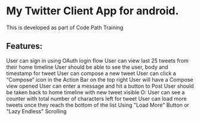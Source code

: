 My Twitter Client App for android.
==============================

This is developed as part of Code Path Training

Features:
---------
User can sign in using OAuth login flow
User can view last 25 tweets from their home timeline
User should be able to see the user, body and timestamp for tweet
User can compose a new tweet
User can click a “Compose” icon in the Action Bar on the top right
User will have a Compose view opened
User can enter a message and hit a button to Post
User should be taken back to home timeline with new tweet visible
O: User can see a counter with total number of characters left for tweet
User can load more tweets once they reach the bottom of the list
Using "Load More" Button or "Lazy Endless" Scrolling
